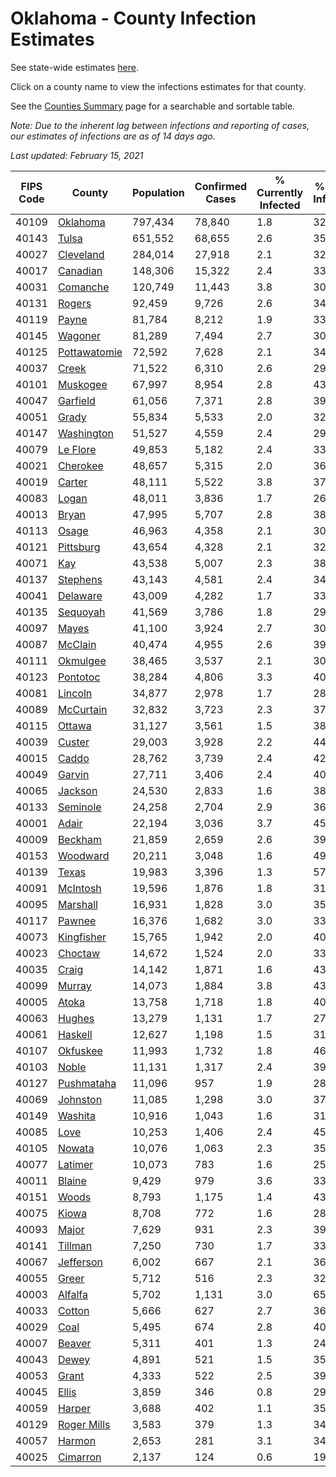 # Oklahoma - County Infection Estimates

See state-wide estimates [here](/infections/us-ok).

Click on a county name to view the infections estimates for that county.

See the [Counties Summary](/infections/summary-counties) page for a searchable and sortable table.

*Note: Due to the inherent lag between infections and reporting of cases, our estimates of infections are as of 14 days ago.*

*Last updated: February 15, 2021*

|   FIPS Code |                       County |   Population |   Confirmed Cases |   % Currently Infected |   % Total Infected |
|-------------|------------------------------|--------------|-------------------|------------------------|--------------------|
|       40109 |         [Oklahoma](oklahoma) |      797,434 |            78,840 |                    1.8 |               32.9 |
|       40143 |               [Tulsa](tulsa) |      651,552 |            68,655 |                    2.6 |               35.0 |
|       40027 |       [Cleveland](cleveland) |      284,014 |            27,918 |                    2.1 |               32.7 |
|       40017 |         [Canadian](canadian) |      148,306 |            15,322 |                    2.4 |               33.9 |
|       40031 |         [Comanche](comanche) |      120,749 |            11,443 |                    3.8 |               30.8 |
|       40131 |             [Rogers](rogers) |       92,459 |             9,726 |                    2.6 |               34.6 |
|       40119 |               [Payne](payne) |       81,784 |             8,212 |                    1.9 |               33.3 |
|       40145 |           [Wagoner](wagoner) |       81,289 |             7,494 |                    2.7 |               30.7 |
|       40125 | [Pottawatomie](pottawatomie) |       72,592 |             7,628 |                    2.1 |               34.3 |
|       40037 |               [Creek](creek) |       71,522 |             6,310 |                    2.6 |               29.3 |
|       40101 |         [Muskogee](muskogee) |       67,997 |             8,954 |                    2.8 |               43.4 |
|       40047 |         [Garfield](garfield) |       61,056 |             7,371 |                    2.8 |               39.4 |
|       40051 |               [Grady](grady) |       55,834 |             5,533 |                    2.0 |               32.4 |
|       40147 |     [Washington](washington) |       51,527 |             4,559 |                    2.4 |               29.9 |
|       40079 |         [Le Flore](le-flore) |       49,853 |             5,182 |                    2.4 |               33.8 |
|       40021 |         [Cherokee](cherokee) |       48,657 |             5,315 |                    2.0 |               36.0 |
|       40019 |             [Carter](carter) |       48,111 |             5,522 |                    3.8 |               37.2 |
|       40083 |               [Logan](logan) |       48,011 |             3,836 |                    1.7 |               26.1 |
|       40013 |               [Bryan](bryan) |       47,995 |             5,707 |                    2.8 |               38.6 |
|       40113 |               [Osage](osage) |       46,963 |             4,358 |                    2.1 |               30.9 |
|       40121 |       [Pittsburg](pittsburg) |       43,654 |             4,328 |                    2.1 |               32.6 |
|       40071 |                   [Kay](kay) |       43,538 |             5,007 |                    2.3 |               38.2 |
|       40137 |         [Stephens](stephens) |       43,143 |             4,581 |                    2.4 |               34.4 |
|       40041 |         [Delaware](delaware) |       43,009 |             4,282 |                    1.7 |               33.1 |
|       40135 |         [Sequoyah](sequoyah) |       41,569 |             3,786 |                    1.8 |               29.7 |
|       40097 |               [Mayes](mayes) |       41,100 |             3,924 |                    2.7 |               30.8 |
|       40087 |           [McClain](mcclain) |       40,474 |             4,955 |                    2.6 |               39.9 |
|       40111 |         [Okmulgee](okmulgee) |       38,465 |             3,537 |                    2.1 |               30.5 |
|       40123 |         [Pontotoc](pontotoc) |       38,284 |             4,806 |                    3.3 |               40.5 |
|       40081 |           [Lincoln](lincoln) |       34,877 |             2,978 |                    1.7 |               28.0 |
|       40089 |       [McCurtain](mccurtain) |       32,832 |             3,723 |                    2.3 |               37.2 |
|       40115 |             [Ottawa](ottawa) |       31,127 |             3,561 |                    1.5 |               38.0 |
|       40039 |             [Custer](custer) |       29,003 |             3,928 |                    2.2 |               44.3 |
|       40015 |               [Caddo](caddo) |       28,762 |             3,739 |                    2.4 |               42.9 |
|       40049 |             [Garvin](garvin) |       27,711 |             3,406 |                    2.4 |               40.4 |
|       40065 |           [Jackson](jackson) |       24,530 |             2,833 |                    1.6 |               38.4 |
|       40133 |         [Seminole](seminole) |       24,258 |             2,704 |                    2.9 |               36.5 |
|       40001 |               [Adair](adair) |       22,194 |             3,036 |                    3.7 |               45.7 |
|       40009 |           [Beckham](beckham) |       21,859 |             2,659 |                    2.6 |               39.1 |
|       40153 |         [Woodward](woodward) |       20,211 |             3,048 |                    1.6 |               49.4 |
|       40139 |               [Texas](texas) |       19,983 |             3,396 |                    1.3 |               57.4 |
|       40091 |         [McIntosh](mcintosh) |       19,596 |             1,876 |                    1.8 |               31.2 |
|       40095 |         [Marshall](marshall) |       16,931 |             1,828 |                    3.0 |               35.0 |
|       40117 |             [Pawnee](pawnee) |       16,376 |             1,682 |                    3.0 |               33.3 |
|       40073 |     [Kingfisher](kingfisher) |       15,765 |             1,942 |                    2.0 |               40.4 |
|       40023 |           [Choctaw](choctaw) |       14,672 |             1,524 |                    2.0 |               33.8 |
|       40035 |               [Craig](craig) |       14,142 |             1,871 |                    1.6 |               43.7 |
|       40099 |             [Murray](murray) |       14,073 |             1,884 |                    3.8 |               43.1 |
|       40005 |               [Atoka](atoka) |       13,758 |             1,718 |                    1.8 |               40.9 |
|       40063 |             [Hughes](hughes) |       13,279 |             1,131 |                    1.7 |               27.9 |
|       40061 |           [Haskell](haskell) |       12,627 |             1,198 |                    1.5 |               31.0 |
|       40107 |         [Okfuskee](okfuskee) |       11,993 |             1,732 |                    1.8 |               46.9 |
|       40103 |               [Noble](noble) |       11,131 |             1,317 |                    2.4 |               39.1 |
|       40127 |     [Pushmataha](pushmataha) |       11,096 |               957 |                    1.9 |               28.2 |
|       40069 |         [Johnston](johnston) |       11,085 |             1,298 |                    3.0 |               37.5 |
|       40149 |           [Washita](washita) |       10,916 |             1,043 |                    1.6 |               31.0 |
|       40085 |                 [Love](love) |       10,253 |             1,406 |                    2.4 |               45.1 |
|       40105 |             [Nowata](nowata) |       10,076 |             1,063 |                    2.3 |               35.3 |
|       40077 |           [Latimer](latimer) |       10,073 |               783 |                    1.6 |               25.8 |
|       40011 |             [Blaine](blaine) |        9,429 |               979 |                    3.6 |               33.6 |
|       40151 |               [Woods](woods) |        8,793 |             1,175 |                    1.4 |               43.7 |
|       40075 |               [Kiowa](kiowa) |        8,708 |               772 |                    1.6 |               28.8 |
|       40093 |               [Major](major) |        7,629 |               931 |                    2.3 |               39.9 |
|       40141 |           [Tillman](tillman) |        7,250 |               730 |                    1.7 |               33.3 |
|       40067 |       [Jefferson](jefferson) |        6,002 |               667 |                    2.1 |               36.2 |
|       40055 |               [Greer](greer) |        5,712 |               516 |                    2.3 |               32.8 |
|       40003 |           [Alfalfa](alfalfa) |        5,702 |             1,131 |                    3.0 |               65.1 |
|       40033 |             [Cotton](cotton) |        5,666 |               627 |                    2.7 |               36.7 |
|       40029 |                 [Coal](coal) |        5,495 |               674 |                    2.8 |               40.1 |
|       40007 |             [Beaver](beaver) |        5,311 |               401 |                    1.3 |               24.9 |
|       40043 |               [Dewey](dewey) |        4,891 |               521 |                    1.5 |               35.2 |
|       40053 |               [Grant](grant) |        4,333 |               522 |                    2.5 |               39.4 |
|       40045 |               [Ellis](ellis) |        3,859 |               346 |                    0.8 |               29.5 |
|       40059 |             [Harper](harper) |        3,688 |               402 |                    1.1 |               35.5 |
|       40129 |   [Roger Mills](roger-mills) |        3,583 |               379 |                    1.3 |               34.6 |
|       40057 |             [Harmon](harmon) |        2,653 |               281 |                    3.1 |               34.8 |
|       40025 |         [Cimarron](cimarron) |        2,137 |               124 |                    0.6 |               19.1 |